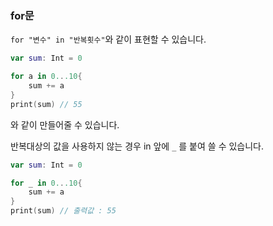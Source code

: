 ### for문

``` for "변수" in "반복횟수" ```와 같이 표현할 수 있습니다.


``` swift
var sum: Int = 0

for a in 0...10{
    sum += a
}
print(sum) // 55
```
와 같이 만들어줄 수 있습니다. 

반복대상의 값을 사용하지 않는 경우 in 앞에 ```_``` 를 붙여 쓸 수 있습니다.

```swift
var sum: Int = 0

for _ in 0...10{
    sum += a
}
print(sum) // 출력값 : 55
```

